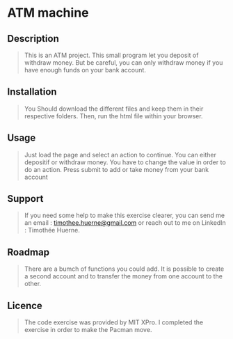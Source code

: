 # ATM machine

## Description
> This is an ATM project. This small program let you deposit of withdraw money. But be careful, you can only withdraw money if you have enough funds on your bank account.

## Installation
> You Should download the different files and keep them in their respective folders. Then, run the html file within your browser.

## Usage
> Just load the page and select an action to continue. You can either depositif or withdraw money. You have to change the value in order to do an action. Press submit to add or take money from your bank account 

## Support
> If you need some help to make this exercise clearer, you can send me an email : timothee.huerne@gmail.com or reach out to me on LinkedIn : Timothée Huerne.

## Roadmap
> There are a bumch of functions you could add. It is possible to create a second account and to transfer the money from one account to the other.
 
## Licence
> The code exercise was provided by MIT XPro. I completed the exercise in order to make the Pacman move.

